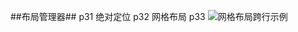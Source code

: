 ##布局管理器##
p31 绝对定位
p32 网格布局
p33 ![网格布局跨行示例](http://xxx.fishc.com/album/201504/25/233904bs77d7w2jsj0zaq7.jpg)